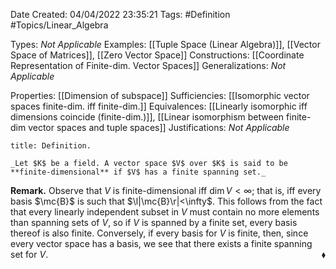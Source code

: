 <div class="topSpace"></div>

Date Created: 04/04/2022 23:35:21
Tags: #Definition #Topics/Linear_Algebra

Types: _Not Applicable_
Examples: [[Tuple Space (Linear Algebra)]], [[Vector Space of Matrices]], [[Zero Vector Space]]
Constructions: [[Coordinate Representation of Finite-dim. Vector Spaces]]
Generalizations: _Not Applicable_

Properties: [[Dimension of subspace]]
Sufficiencies: [[Isomorphic vector spaces finite-dim. iff finite-dim.]]
Equivalences: [[Linearly isomorphic iff dimensions coincide (finite-dim.)]], [[Linear isomorphism between finite-dim vector spaces and tuple spaces]]
Justifications: _Not Applicable_

``` ad-Definition
title: Definition.

_Let $K$ be a field. A vector space $V$ over $K$ is said to be **finite-dimensional** if $V$ has a finite spanning set._

```

**Remark.** Observe that $V$ is finite-dimensional iff $\dim V<\infty$; that is, iff every basis $\mc{B}$ is such that $\l|\mc{B}\r|<\infty$. This follows from the fact that every linearly independent subset in $V$ must contain no more elements than spanning sets of $V$, so if $V$ is spanned by a finite set, every basis thereof is also finite. Conversely, if every basis for $V$ is finite, then, since every vector space has a basis, we see that there exists a finite spanning set for $V$.<span style="float:right;">$\blacklozenge$</span>
